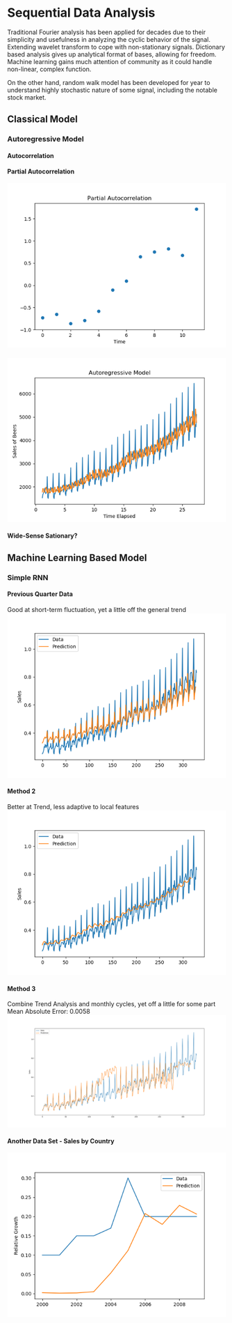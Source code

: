 # Sequential Data Analysis
Traditional Fourier analysis has been applied for decades due to their simplicity and usefulness in analyzing the cyclic behavior of the signal. Extending wavelet transform to cope with non-stationary signals. Dictionary based analysis gives up analytical format of bases, allowing for freedom. Machine learning gains much attention of community as it could handle non-linear, complex function. 

On the other hand, random walk model has been developed for year to understand highly stochastic nature of some signal, including the notable stock market.  
## Classical Model
### Autoregressive Model
#### Autocorrelation
#### Partial Autocorrelation
![Image of Setup](Classic/Autoregressive_Model/pacf.png)
####
![Image of Setup](Classic/Autoregressive_Model/model.png)
#### Wide-Sense Sationary?
## Machine Learning Based Model
### Simple RNN
#### Previous Quarter Data
Good at short-term fluctuation, yet a little off the general trend
![](Deep_Learning_Based/Simple_RNN/beer_sales_quarter_data.png)
#### Method 2
Better at Trend, less adaptive to local features
![](Deep_Learning_Based/Simple_RNN/beer_sales_quarter_data_2.png)
#### Method 3
Combine Trend Analysis and monthly cycles, yet off a little for some part  
Mean Absolute Error: 0.0058
![](Deep_Learning_Based/Simple_RNN/beer_sales_quarter_data_3.png)
#### Another Data Set - Sales by Country
![Image of Setup](Deep_Learning_Based/Simple_RNN/Growth_Prediction.png)
